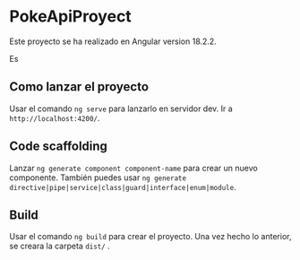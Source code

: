 # PokeApiProyect

Este proyecto se ha realizado en Angular 
version 18.2.2.

Es

## Como lanzar el proyecto

Usar el comando `ng serve` para lanzarlo en servidor dev. Ir a `http://localhost:4200/`. 

## Code scaffolding

Lanzar `ng generate component component-name` para crear un nuevo componente. También puedes usar `ng generate directive|pipe|service|class|guard|interface|enum|module`.

## Build

Usar el comando `ng build` para crear el proyecto. Una vez hecho lo anterior, se creara la carpeta `dist/` .

